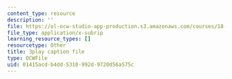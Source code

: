 ```yaml
---
content_type: resource
description: ''
file: https://ol-ocw-studio-app-production.s3.amazonaws.com/courses/18-06sc-linear-algebra-fall-2011/01415acdb4dd5310992d9720d56a575c_BaBoztM9Q1w.vtt
file_type: application/x-subrip
learning_resource_types: []
resourcetype: Other
title: 3play caption file
type: OCWFile
uid: 01415acd-b4dd-5310-992d-9720d56a575c
---
```


